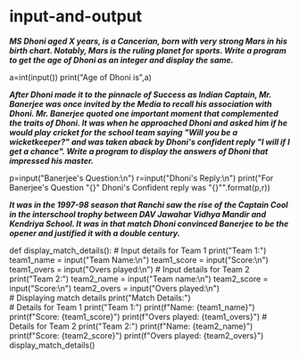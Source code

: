 # input-and-output
***MS Dhoni aged X years, is a Cancerian, born with very strong Mars in his birth chart. Notably, Mars is the ruling planet for sports. Write a program to get the age of Dhoni as an integer and display the same.***

a=int(input())
print("Age of Dhoni is",a)

***After Dhoni made it to the pinnacle of Success as Indian Captain, Mr. Banerjee was once invited by the Media to recall his association with Dhoni. Mr. Banerjee quoted one important moment that complemented the traits of Dhoni. It was when he approached Dhoni and asked him if he would play cricket for the school team saying "Will you be a wicketkeeper?" and was taken aback by Dhoni's confident reply "I will if I get a chance". Write a program to display the answers of Dhoni that impressed his master.***

p=input("Banerjee's Question:\n")
r=input("Dhoni's Reply:\n")
print("For Banerjee's Question \"{}\" Dhoni's Confident reply was \"{}\"".format(p,r))

***It was in the 1997-98 season that Ranchi saw the rise of the Captain Cool in the interschool trophy between DAV Jawahar Vidhya Mandir and Kendriya School. It was in that match Dhoni convinced Banerjee to be the opener and justified it with a double century.***

def display_match_details():
    # Input details for Team 1
    print("Team 1:")
    team1_name = input("Team Name:\n")
    team1_score = input("Score:\n")
    team1_overs = input("Overs played:\n")
    # Input details for Team 2
    print("Team 2:")
    team2_name = input("Team name:\n")
    team2_score = input("Score:\n")
    team2_overs = input("Overs played:\n")  
    # Displaying match details
    print("Match Details:")   
    # Details for Team 1
    print("Team 1:")
    print(f"Name: {team1_name}")
    print(f"Score: {team1_score}")
    print(f"Overs played: {team1_overs}") 
    # Details for Team 2
    print("Team 2:")
    print(f"Name: {team2_name}")
    print(f"Score: {team2_score}")
    print(f"Overs played: {team2_overs}")
display_match_details()


